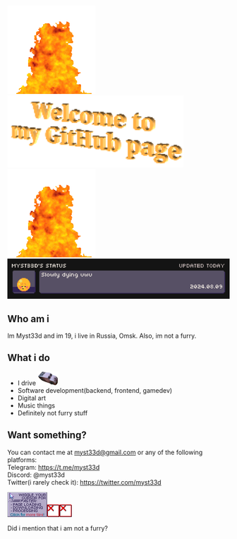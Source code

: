 <img width="200px" src="fire.gif"><img width="400px" src="welcome.png"><img width="200px" src="fire.gif"><br>
<img src="cringe.png">
## Who am i
Im Myst33d and im 19, i live in Russia, Omsk. Also, im not a furry.

## What i do
* I drive <img src="ryan.png" height="32px">
* Software development(backend, frontend, gamedev)
* Digital art
* Music things
* Definitely not furry stuff

## Want something?
You can contact me at myst33d@gmail.com or any of the following platforms:  
Telegram: https://t.me/myst33d  
Discord: @myst33d  
Twitter(i rarely check it): https://twitter.com/myst33d

<img src="ghgwiggle.gif"><img src="000.png"><img src="000.png">

Did i mention that i am not a furry?
